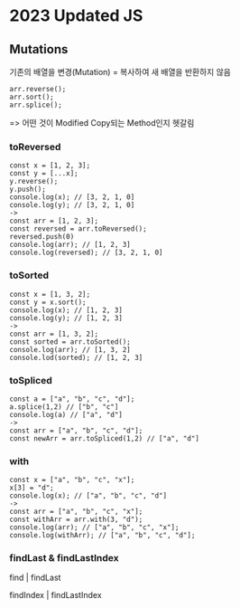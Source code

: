 # 2023 Updated JS

## Mutations

기존의 배열을 변경(Mutation) = 복사하여 새 배열을 반환하지 않음

```
arr.reverse();
arr.sort();
arr.splice();
```

=> 어떤 것이 Modified Copy되는 Method인지 헷갈림

### toReversed

```
const x = [1, 2, 3];
const y = [...x];
y.reverse();
y.push();
console.log(x); // [3, 2, 1, 0]
console.log(y); // [3, 2, 1, 0]
->
const arr = [1, 2, 3];
const reversed = arr.toReversed();
reversed.push(0)
console.log(arr); // [1, 2, 3]
console.log(reversed); // [3, 2, 1, 0]

```

### toSorted

```
const x = [1, 3, 2];
const y = x.sort();
console.log(x); // [1, 2, 3]
console.log(y); // [1, 2, 3]
->
const arr = [1, 3, 2];
const sorted = arr.toSorted();
console.log(arr); // [1, 3, 2]
console.lod(sorted); // [1, 2, 3]
```

### toSpliced

```
const a = ["a", "b", "c", "d"];
a.splice(1,2) // ["b", "c"]
console.log(a) // ["a", "d"]
->
const arr = ["a", "b", "c", "d"];
const newArr = arr.toSpliced(1,2) // ["a", "d"]
```

### with

```
const x = ["a", "b", "c", "x"];
x[3] = "d";
console.log(x); // ["a", "b", "c", "d"]
->
const arr = ["a", "b", "c", "x"];
const withArr = arr.with(3, "d");
console.log(arr); // ["a", "b", "c", "x"];
console.log(withArr); // ["a", "b", "c", "d"];
```

### findLast & findLastIndex

find | findLast

findIndex | findLastIndex
